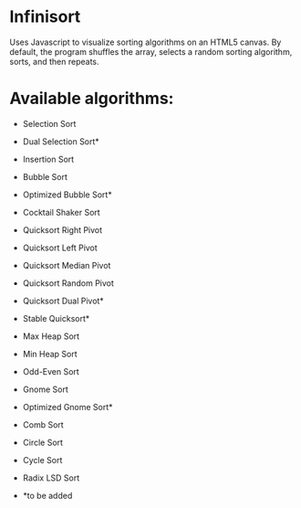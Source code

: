 # Infinisort
 Uses Javascript to visualize sorting algorithms on an HTML5 canvas.
 By default, the program shuffles the array, selects a random sorting algorithm, sorts, and then repeats.
 
# Available algorithms:
 - Selection Sort
 - Dual Selection Sort*
 - Insertion Sort
 - Bubble Sort
 - Optimized Bubble Sort*
 - Cocktail Shaker Sort
 - Quicksort Right Pivot
 - Quicksort Left Pivot
 - Quicksort Median Pivot
 - Quicksort Random Pivot
 - Quicksort Dual Pivot*
 - Stable Quicksort*
 - Max Heap Sort
 - Min Heap Sort
 - Odd-Even Sort
 - Gnome Sort
 - Optimized Gnome Sort*
 - Comb Sort
 - Circle Sort
 - Cycle Sort
 - Radix LSD Sort

 - \*to be added
